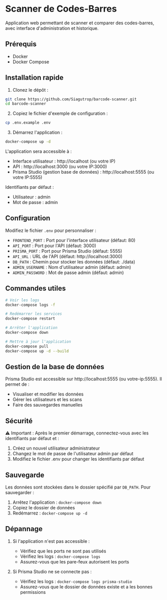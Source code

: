 # Scanner de Codes-Barres

Application web permettant de scanner et comparer des codes-barres, avec interface d'administration et historique.

## Prérequis

- Docker
- Docker Compose

## Installation rapide

1. Clonez le dépôt :
```bash
git clone https://github.com/Siagutrop/barcode-scanner.git
cd barcode-scanner
```

2. Copiez le fichier d'exemple de configuration :
```bash
cp .env.example .env
```

3. Démarrez l'application :
```bash
docker-compose up -d
```

L'application sera accessible à :
- Interface utilisateur : http://localhost (ou votre IP)
- API : http://localhost:3000 (ou votre IP:3000)
- Prisma Studio (gestion base de données) : http://localhost:5555 (ou votre IP:5555)

Identifiants par défaut :
- Utilisateur : admin
- Mot de passe : admin

## Configuration

Modifiez le fichier `.env` pour personnaliser :
- `FRONTEND_PORT` : Port pour l'interface utilisateur (défaut: 80)
- `API_PORT` : Port pour l'API (défaut: 3000)
- `PRISMA_PORT` : Port pour Prisma Studio (défaut: 5555)
- `API_URL` : URL de l'API (défaut: http://localhost:3000)
- `DB_PATH` : Chemin pour stocker les données (défaut: ./data)
- `ADMIN_USERNAME` : Nom d'utilisateur admin (défaut: admin)
- `ADMIN_PASSWORD` : Mot de passe admin (défaut: admin)

## Commandes utiles

```bash
# Voir les logs
docker-compose logs -f

# Redémarrer les services
docker-compose restart

# Arrêter l'application
docker-compose down

# Mettre à jour l'application
docker-compose pull
docker-compose up -d --build
```

## Gestion de la base de données

Prisma Studio est accessible sur http://localhost:5555 (ou votre-ip:5555). Il permet de :
- Visualiser et modifier les données
- Gérer les utilisateurs et les scans
- Faire des sauvegardes manuelles

## Sécurité

⚠️ Important : Après le premier démarrage, connectez-vous avec les identifiants par défaut et :
1. Créez un nouvel utilisateur administrateur
2. Changez le mot de passe de l'utilisateur admin par défaut
3. Modifiez le fichier .env pour changer les identifiants par défaut

## Sauvegarde

Les données sont stockées dans le dossier spécifié par `DB_PATH`. Pour sauvegarder :
1. Arrêtez l'application : `docker-compose down`
2. Copiez le dossier de données
3. Redémarrez : `docker-compose up -d`

## Dépannage

1. Si l'application n'est pas accessible :
   - Vérifiez que les ports ne sont pas utilisés
   - Vérifiez les logs : `docker-compose logs`
   - Assurez-vous que les pare-feux autorisent les ports

2. Si Prisma Studio ne se connecte pas :
   - Vérifiez les logs : `docker-compose logs prisma-studio`
   - Assurez-vous que le dossier de données existe et a les bonnes permissions
